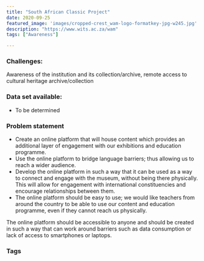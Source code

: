 ```yaml
---
title: "South African Classic Project"
date: 2020-09-25
featured_image: 'images/cropped-crest_wam-logo-formatkey-jpg-w245.jpg'
description: "https://www.wits.ac.za/wam"
tags: ["Awareness"]

---
```




### Challenges:

Awareness of the institution and its collection/archive, remote access to cultural heritage archive/collection

### Data set available:

- To be determined


### Problem statement

- Create an online platform that will house content which provides an additional layer of engagement with our exhibitions and education programme.
- Use the online platform to bridge language barriers; thus allowing us to reach a wider audience.
- Develop the online platform in such a way that it can be used as a way to connect and engage with the museum, without being there physically. This will allow for engagement with international constituencies and encourage relationships between them.
- The online platform should be easy to use; we would like teachers from around the country to be able to use our content and education programme, even if they cannot reach us physically.

The online platform should be accessible to anyone and should be created in such a way that can work around barriers such as data consumption or lack of access to smartphones or laptops.

### Tags


